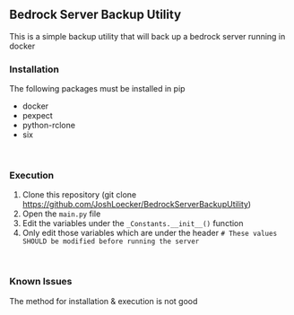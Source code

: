 Bedrock Server Backup Utility
-----------------------------

This is a simple backup utility that will back up a bedrock server running in docker

### Installation
The following packages must be installed in pip

- docker
- pexpect
- python-rclone
- six

<br>

### Execution
1. Clone this repository (git clone https://github.com/JoshLoecker/BedrockServerBackupUtility)
2. Open the `main.py` file
3. Edit the variables under the `_Constants.__init__()` function
4. Only edit those variables which are under the header `# These values SHOULD be modified before running the server`

<br>

### Known Issues
The method for installation & execution is not good
